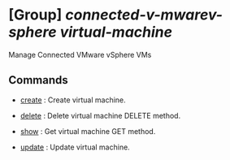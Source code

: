 # [Group] _connected-v-mwarev-sphere virtual-machine_

Manage Connected VMware vSphere VMs

## Commands

- [create](/Commands/connected-v-mwarev-sphere/virtual-machine/_create.md)
: Create virtual machine.

- [delete](/Commands/connected-v-mwarev-sphere/virtual-machine/_delete.md)
: Delete virtual machine DELETE method.

- [show](/Commands/connected-v-mwarev-sphere/virtual-machine/_show.md)
: Get virtual machine GET method.

- [update](/Commands/connected-v-mwarev-sphere/virtual-machine/_update.md)
: Update virtual machine.
